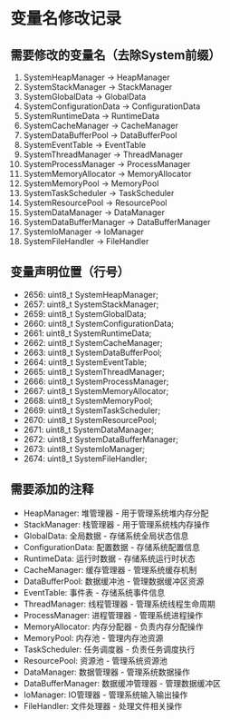# 变量名修改记录

## 需要修改的变量名（去除System前缀）

1. SystemHeapManager -> HeapManager
2. SystemStackManager -> StackManager
3. SystemGlobalData -> GlobalData
4. SystemConfigurationData -> ConfigurationData
5. SystemRuntimeData -> RuntimeData
6. SystemCacheManager -> CacheManager
7. SystemDataBufferPool -> DataBufferPool
8. SystemEventTable -> EventTable
9. SystemThreadManager -> ThreadManager
10. SystemProcessManager -> ProcessManager
11. SystemMemoryAllocator -> MemoryAllocator
12. SystemMemoryPool -> MemoryPool
13. SystemTaskScheduler -> TaskScheduler
14. SystemResourcePool -> ResourcePool
15. SystemDataManager -> DataManager
16. SystemDataBufferManager -> DataBufferManager
17. SystemIoManager -> IoManager
18. SystemFileHandler -> FileHandler

## 变量声明位置（行号）
- 2656: uint8_t SystemHeapManager;
- 2657: uint8_t SystemStackManager;
- 2659: uint8_t SystemGlobalData;
- 2660: uint8_t SystemConfigurationData;
- 2661: uint8_t SystemRuntimeData;
- 2662: uint8_t SystemCacheManager;
- 2663: uint8_t SystemDataBufferPool;
- 2664: uint8_t SystemEventTable;
- 2665: uint8_t SystemThreadManager;
- 2666: uint8_t SystemProcessManager;
- 2667: uint8_t SystemMemoryAllocator;
- 2668: uint8_t SystemMemoryPool;
- 2669: uint8_t SystemTaskScheduler;
- 2670: uint8_t SystemResourcePool;
- 2671: uint8_t SystemDataManager;
- 2672: uint8_t SystemDataBufferManager;
- 2673: uint8_t SystemIoManager;
- 2674: uint8_t SystemFileHandler;

## 需要添加的注释
- HeapManager: 堆管理器 - 用于管理系统堆内存分配
- StackManager: 栈管理器 - 用于管理系统栈内存操作
- GlobalData: 全局数据 - 存储系统全局状态信息
- ConfigurationData: 配置数据 - 存储系统配置信息
- RuntimeData: 运行时数据 - 存储系统运行时状态
- CacheManager: 缓存管理器 - 管理系统缓存机制
- DataBufferPool: 数据缓冲池 - 管理数据缓冲区资源
- EventTable: 事件表 - 存储系统事件信息
- ThreadManager: 线程管理器 - 管理系统线程生命周期
- ProcessManager: 进程管理器 - 管理系统进程操作
- MemoryAllocator: 内存分配器 - 负责内存分配操作
- MemoryPool: 内存池 - 管理内存池资源
- TaskScheduler: 任务调度器 - 负责任务调度执行
- ResourcePool: 资源池 - 管理系统资源池
- DataManager: 数据管理器 - 管理系统数据操作
- DataBufferManager: 数据缓冲管理器 - 管理数据缓冲区
- IoManager: IO管理器 - 管理系统输入输出操作
- FileHandler: 文件处理器 - 处理文件相关操作